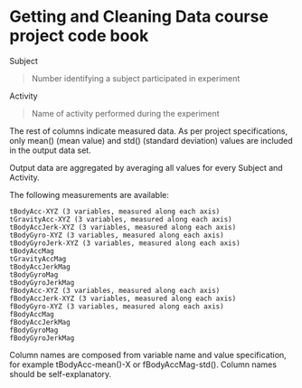 # Getting and Cleaning Data course project code book

Subject

> Number identifying a subject participated in experiment

Activity

> Name of activity performed during the experiment

The rest of columns indicate measured data. As per project specifications,
only mean() (mean value) and std() (standard deviation) values are included
in the output data set.

Output data are aggregated by averaging all values for every Subject and Activity.

The following measurements are available:

    tBodyAcc-XYZ (3 variables, measured along each axis)
    tGravityAcc-XYZ (3 variables, measured along each axis)
    tBodyAccJerk-XYZ (3 variables, measured along each axis)
    tBodyGyro-XYZ (3 variables, measured along each axis)
    tBodyGyroJerk-XYZ (3 variables, measured along each axis)
    tBodyAccMag
    tGravityAccMag
    tBodyAccJerkMag
    tBodyGyroMag
    tBodyGyroJerkMag
    fBodyAcc-XYZ (3 variables, measured along each axis)
    fBodyAccJerk-XYZ (3 variables, measured along each axis)
    fBodyGyro-XYZ (3 variables, measured along each axis)
    fBodyAccMag
    fBodyAccJerkMag
    fBodyGyroMag
    fBodyGyroJerkMag

Column names are composed from variable name and value specification, for example 
tBodyAcc-mean()-X or fBodyAccMag-std(). Column names should be self-explanatory.
